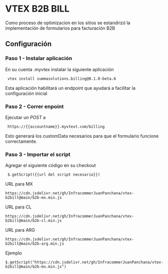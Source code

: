 # VTEX B2B BILL

Como proceso de optimizacion en los sitios se estandrizó la implementación de formularios para facturación B2B

## Configuración

### Paso 1 - Instalar aplicación
En su cuenta .myvtex instalar la siguiente aplicación

```
 vtex install summasolutions.billing@0.1.0-beta.6
```

Esta aplicación habilitará un endpoint que ayudará a facilitar la configuración inicial

### Paso 2 - Correr enpoint

Ejecutar un *POST* a

```
 https://{{accountname}}.myvtext.com/billing
```

Esto generará los customData necesarios para que el formulario funcione correctamente.

### Paso 3 - Importar el script 

Agregar el siguiente código en su checkout

```
 $.getScript({{url del script necesario}})
```

URL para MX
```
https://cdn.jsdelivr.net/gh/InfracommerJuanPanchana/vtex-b2bill@main/b2b-mx.min.js
```

URL para CL
```
https://cdn.jsdelivr.net/gh/InfracommerJuanPanchana/vtex-b2bill@main/b2b-cl.min.js
```

URL para ARG
```
https://cdn.jsdelivr.net/gh/InfracommerJuanPanchana/vtex-b2bill@main/b2b-arg.min.js
```

Ejemplo 
```
$.getScript("https://cdn.jsdelivr.net/gh/InfracommerJuanPanchana/vtex-b2bill@main/b2b-mx.min.js")
```
